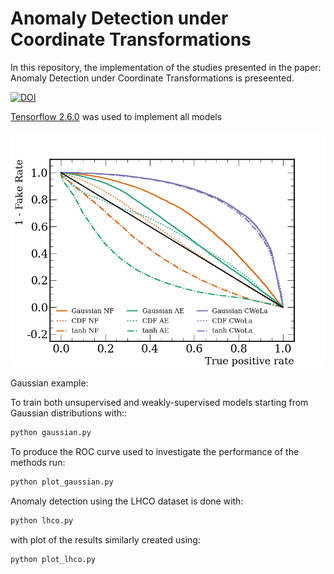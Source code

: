 # Anomaly Detection under Coordinate Transformations
In this repository, the implementation of the studies presented in the paper: Anomaly Detection under Coordinate Transformations is preseented.


[![DOI](https://zenodo.org/badge/513679269.svg)](https://zenodo.org/badge/latestdoi/513679269)



[Tensorflow 2.6.0](https://www.tensorflow.org/) was used to implement all models

![](./assets/ROC_gaus.png)


Gaussian example:

To train both unsupervised and weakly-supervised models starting from Gaussian distributions with::

```bash
python gaussian.py 
```

To produce the ROC curve used to investigate the performance of the methods run:

```bash
python plot_gaussian.py
```

Anomaly detection using the LHCO dataset is done with:

```bash
python lhco.py
```

with plot of the results similarly created using:

```bash
python plot_lhco.py
```
